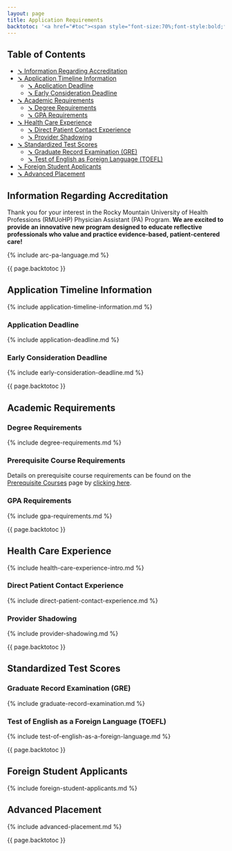 ```yaml
---
layout: page
title: Application Requirements
backtotoc: '<a href="#toc"><span style="font-size:70%;font-style:bold;float:right;margin-top:-10px;margin-right:-8px;">back to top</span></a>'
---
```


<h2 id="toc">Table of Contents</h2>

<ul class="table-of-contents">
<li><a href="#information-regarding-accreditation">➘ Information Regarding Accreditation</a></li>
<li><a href="#application-timeline-information">➘ Application Timeline Information</a>
    <ul>
    <li><a href="#application-deadline">➘ Application Deadline</a></li>
    <li><a href="#early-consideration-deadline">➘ Early Consideration Deadline</a></li>
    </ul>
</li>
<li><a href="#academic-requirements">➘ Academic Requirements</a>
    <ul>
    <li><a href="#degree-requirements">➘ Degree Requirements</a></li>
    <li><a href="#gpa-requirements">➘ GPA Requirements</a></li>
    </ul>
</li>
<li><a href="#health-care-experience">➘ Health Care Experience</a>
    <ul>
    <li><a href="#direct-patient-contact-experience">➘ Direct Patient Contact Experience</a></li>
    <li><a href="#provider-shadowing">➘ Provider Shadowing</a></li>
    </ul>
</li>
<li><a href="#standardized-test-scores">➘ Standardized Test Scores</a><br />
    <ul>
    <li><a href="#graduate-record-examination-gre">➘ Graduate Record Examination (GRE)</a></li>
    <li><a href="#test-of-english-as-a-foreign-language-toefl">➘ Test of English as Foreign Language (TOEFL)</a></li>
    </ul>
</li>
<li><a href="#foreign-student-applicants">➘ Foreign Student Applicants</a></li>
<li><a href="#advanced-placement">➘ Advanced Placement</a></li>
</ul>

## Information Regarding Accreditation 

Thank you for your interest in the Rocky Mountain University of Health Professions (RMUoHP) Physician Assistant (PA) Program. **We are excited to provide an innovative new program designed to educate reflective professionals who value and practice evidence-based, patient-centered care!**

{% include arc-pa-language.md %}

{{ page.backtotoc }}

## Application Timeline Information

{% include application-timeline-information.md %}

### Application Deadline

{% include application-deadline.md %}

### Early Consideration Deadline

{% include early-consideration-deadline.md %}

{{ page.backtotoc }}

## Academic Requirements

### Degree Requirements

{% include degree-requirements.md %}

### Prerequisite Course Requirements

Details on prerequisite course requirements can be found on the [Prerequisite Courses](/admissions/prerequisite-courses) page by [clicking here](/admissions/prerequisite-courses). 

### GPA Requirements

{% include gpa-requirements.md %}

{{ page.backtotoc }}

## Health Care Experience

{% include health-care-experience-intro.md %}

### Direct Patient Contact Experience

{% include direct-patient-contact-experience.md %}

### Provider Shadowing

{% include provider-shadowing.md %}

{{ page.backtotoc }}

## Standardized Test Scores

### Graduate Record Examination (GRE) 

{% include graduate-record-examination.md %}

### Test of English as a Foreign Language (TOEFL)

{% include test-of-english-as-a-foreign-language.md %}

{{ page.backtotoc }}

## Foreign Student Applicants  

{% include foreign-student-applicants.md %}

## Advanced Placement

{% include advanced-placement.md %}

{{ page.backtotoc }}